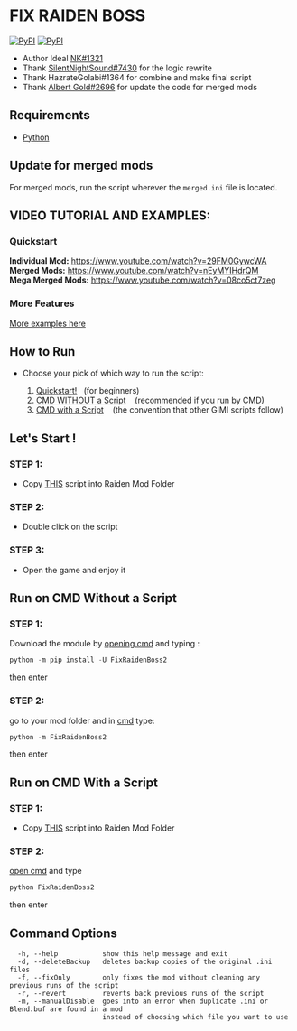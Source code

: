 # FIX RAIDEN BOSS
[![PyPI](https://img.shields.io/pypi/v/FixRaidenBoss2)](https://pypi.org/project/FixRaidenBoss2/)
[![PyPI](https://img.shields.io/pypi/pyversions/FixRaidenBoss2)](https://www.python.org/downloads/)
<a href=""><img alt="" src="https://cdn.discordapp.com/attachments/1030715335910887425/1060179887933104229/raiden.png?width=838&height=417"></a>
- Author Ideal [NK#1321](https://discordapp.com/users/277117247523389450)
- Thank [SilentNightSound#7430](https://github.com/SilentNightSound) for the logic rewrite
- Thank HazrateGolabi#1364 for combine and make final script
- Thank [Albert Gold#2696](https://github.com/Alex-Au1) for update the code for merged mods
## Requirements 
- [Python](https://www.python.org/downloads/)

## Update for merged mods
For merged mods, run the script wherever the `merged.ini` file is located.

## VIDEO TUTORIAL AND EXAMPLES:

### Quickstart
**Individual Mod:** https://www.youtube.com/watch?v=29FM0GywcWA  
**Merged Mods:** https://www.youtube.com/watch?v=nEyMYIHdrQM  
**Mega Merged Mods:** https://www.youtube.com/watch?v=08co5ct7zeg  

### More Features
[More examples here](https://github.com/nhok0169/Fix-Raiden-Boss/tree/nhok0169/Examples)

## How to Run
- Choose your pick of which way to run the script:

  1. [Quickstart!](#lets-start-)  &nbsp;&nbsp;(for beginners)
  2. [CMD WITHOUT a Script](#run-on-cmd-with-a-script) &nbsp;&nbsp; (recommended if you run by CMD)
  3. [CMD with a Script](#run-on-cmd-with-a-script) &nbsp;&nbsp; (the convention that other GIMI scripts follow)

## Let's Start !
### STEP 1:
- Copy [THIS](https://github.com/nhok0169/Fix-Raiden-Boss/blob/nhok0169/Fix-Raiden-Boss%202.0%20(for%20all%20user%20)/src/FixRaidenBoss2/FixRaidenBoss2.py) script into Raiden Mod Folder 
### STEP 2:
- Double click on the script
### STEP 3:
- Open the game and enjoy it

## Run on CMD Without a Script
### STEP 1:
Download the module by [opening cmd](https://www.google.com/search?q=how+to+open+cmd+in+a+folder&oq=how+to+open+cmd) and typing :
```python
python -m pip install -U FixRaidenBoss2
```
then enter

### STEP 2:
go to your mod folder and in [cmd](https://www.google.com/search?q=how+to+open+cmd+in+a+folder&oq=how+to+open+cmd) type:
```python
python -m FixRaidenBoss2
```
then enter

## Run on CMD With a Script
### STEP 1:
- Copy [THIS](https://github.com/nhok0169/Fix-Raiden-Boss/blob/nhok0169/Fix-Raiden-Boss%202.0%20(for%20all%20user%20)/src/FixRaidenBoss2/FixRaidenBoss2.py) script into Raiden Mod Folder 

### STEP 2:
[open cmd](https://www.google.com/search?q=how+to+open+cmd+in+a+folder&oq=how+to+open+cmd) and type
```python
python FixRaidenBoss2
```
then enter

## Command Options
```
  -h, --help           show this help message and exit
  -d, --deleteBackup   deletes backup copies of the original .ini files
  -f, --fixOnly        only fixes the mod without cleaning any previous runs of the script
  -r, --revert         reverts back previous runs of the script
  -m, --manualDisable  goes into an error when duplicate .ini or Blend.buf are found in a mod
                       instead of choosing which file you want to use
```
